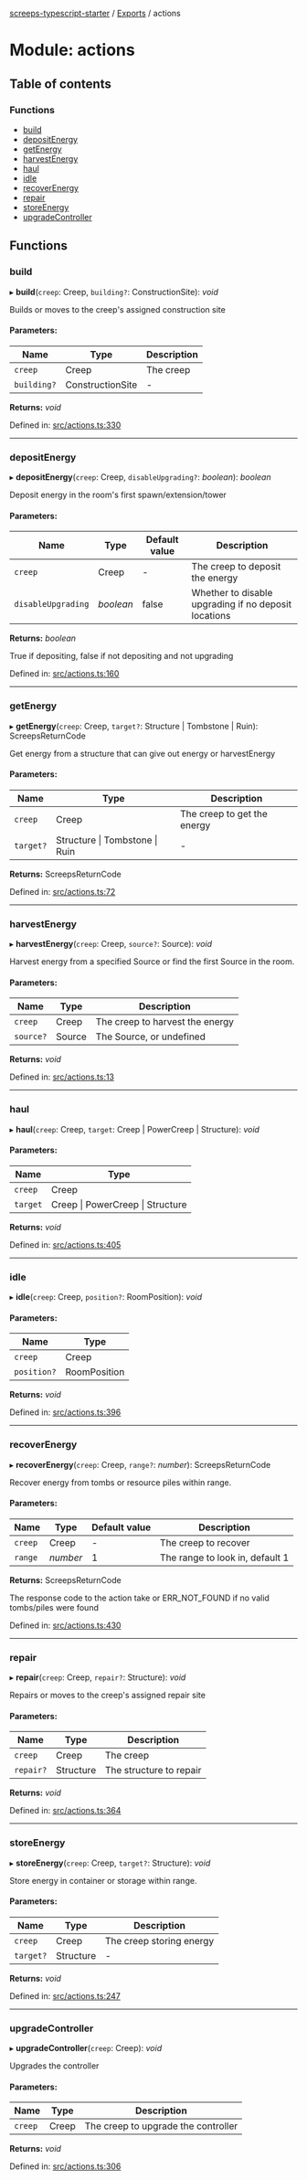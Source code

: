 [screeps-typescript-starter](../README.md) / [Exports](../modules.md) / actions

# Module: actions

## Table of contents

### Functions

- [build](actions.md#build)
- [depositEnergy](actions.md#depositenergy)
- [getEnergy](actions.md#getenergy)
- [harvestEnergy](actions.md#harvestenergy)
- [haul](actions.md#haul)
- [idle](actions.md#idle)
- [recoverEnergy](actions.md#recoverenergy)
- [repair](actions.md#repair)
- [storeEnergy](actions.md#storeenergy)
- [upgradeController](actions.md#upgradecontroller)

## Functions

### build

▸ **build**(`creep`: Creep, `building?`: ConstructionSite): *void*

Builds or moves to the creep's assigned construction site

#### Parameters:

Name | Type | Description |
------ | ------ | ------ |
`creep` | Creep | The creep    |
`building?` | ConstructionSite | - |

**Returns:** *void*

Defined in: [src/actions.ts:330](https://github.com/Baelyk/screeps/blob/94a340d/src/actions.ts#L330)

___

### depositEnergy

▸ **depositEnergy**(`creep`: Creep, `disableUpgrading?`: *boolean*): *boolean*

Deposit energy in the room's first spawn/extension/tower

#### Parameters:

Name | Type | Default value | Description |
------ | ------ | ------ | ------ |
`creep` | Creep | - | The creep to deposit the energy   |
`disableUpgrading` | *boolean* | false | Whether to disable upgrading if no deposit locations   |

**Returns:** *boolean*

True if depositing, false if not depositing and not upgrading

Defined in: [src/actions.ts:160](https://github.com/Baelyk/screeps/blob/94a340d/src/actions.ts#L160)

___

### getEnergy

▸ **getEnergy**(`creep`: Creep, `target?`: Structure \| Tombstone \| Ruin): ScreepsReturnCode

Get energy from a structure that can give out energy or harvestEnergy

#### Parameters:

Name | Type | Description |
------ | ------ | ------ |
`creep` | Creep | The creep to get the energy    |
`target?` | Structure \| Tombstone \| Ruin | - |

**Returns:** ScreepsReturnCode

Defined in: [src/actions.ts:72](https://github.com/Baelyk/screeps/blob/94a340d/src/actions.ts#L72)

___

### harvestEnergy

▸ **harvestEnergy**(`creep`: Creep, `source?`: Source): *void*

Harvest energy from a specified Source or find the first Source in the room.

#### Parameters:

Name | Type | Description |
------ | ------ | ------ |
`creep` | Creep | The creep to harvest the energy   |
`source?` | Source | The Source, or undefined    |

**Returns:** *void*

Defined in: [src/actions.ts:13](https://github.com/Baelyk/screeps/blob/94a340d/src/actions.ts#L13)

___

### haul

▸ **haul**(`creep`: Creep, `target`: Creep \| PowerCreep \| Structure): *void*

#### Parameters:

Name | Type |
------ | ------ |
`creep` | Creep |
`target` | Creep \| PowerCreep \| Structure |

**Returns:** *void*

Defined in: [src/actions.ts:405](https://github.com/Baelyk/screeps/blob/94a340d/src/actions.ts#L405)

___

### idle

▸ **idle**(`creep`: Creep, `position?`: RoomPosition): *void*

#### Parameters:

Name | Type |
------ | ------ |
`creep` | Creep |
`position?` | RoomPosition |

**Returns:** *void*

Defined in: [src/actions.ts:396](https://github.com/Baelyk/screeps/blob/94a340d/src/actions.ts#L396)

___

### recoverEnergy

▸ **recoverEnergy**(`creep`: Creep, `range?`: *number*): ScreepsReturnCode

Recover energy from tombs or resource piles within range.

#### Parameters:

Name | Type | Default value | Description |
------ | ------ | ------ | ------ |
`creep` | Creep | - | The creep to recover   |
`range` | *number* | 1 | The range to look in, default 1   |

**Returns:** ScreepsReturnCode

The response code to the action take or ERR_NOT_FOUND if no valid
  tombs/piles were found

Defined in: [src/actions.ts:430](https://github.com/Baelyk/screeps/blob/94a340d/src/actions.ts#L430)

___

### repair

▸ **repair**(`creep`: Creep, `repair?`: Structure): *void*

Repairs or moves to the creep's assigned repair site

#### Parameters:

Name | Type | Description |
------ | ------ | ------ |
`creep` | Creep | The creep   |
`repair?` | Structure | The structure to repair    |

**Returns:** *void*

Defined in: [src/actions.ts:364](https://github.com/Baelyk/screeps/blob/94a340d/src/actions.ts#L364)

___

### storeEnergy

▸ **storeEnergy**(`creep`: Creep, `target?`: Structure): *void*

Store energy in container or storage within range.

#### Parameters:

Name | Type | Description |
------ | ------ | ------ |
`creep` | Creep | The creep storing energy   |
`target?` | Structure | - |

**Returns:** *void*

Defined in: [src/actions.ts:247](https://github.com/Baelyk/screeps/blob/94a340d/src/actions.ts#L247)

___

### upgradeController

▸ **upgradeController**(`creep`: Creep): *void*

Upgrades the controller

#### Parameters:

Name | Type | Description |
------ | ------ | ------ |
`creep` | Creep | The creep to upgrade the controller    |

**Returns:** *void*

Defined in: [src/actions.ts:306](https://github.com/Baelyk/screeps/blob/94a340d/src/actions.ts#L306)
